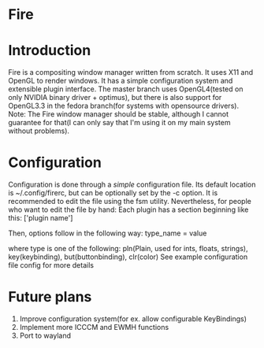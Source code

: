 # Fire
# Introduction
Fire is a compositing window manager written from scratch. It uses X11 and OpenGL to render windows. It has a simple configuration system and extensible plugin interface. The master branch uses OpenGL4(tested on only NVIDIA binary driver + optimus), but there is also support for OpenGL3.3 in the fedora branch(for systems with opensource drivers).
Note: The Fire window manager should be stable, although I cannot guarantee for that(I can only say that I'm using it on my main system without problems).

# Configuration
Configuration is done through a *simple* configuration file. Its default location is ~/.config/firerc, but can be optionally set by the -c option.
It is recommended to edit the file using the fsm utility. Nevertheless, for people who want to edit the file by hand:
Each plugin has a section beginning like this:
    ['plugin name']

Then, options follow in the following way:
    type_name = value

where type is one of the following: pln(Plain, used for ints, floats, strings), key(keybinding), but(buttonbinding), clr(color)
See example configuration file config for more details

# Future plans
1. Improve configuration system(for ex. allow configurable KeyBindings)
2. Implement more ICCCM and EWMH functions
3. Port to wayland
